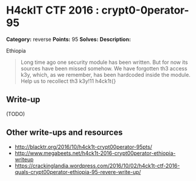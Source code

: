 # H4ckIT CTF 2016 : crypt0-0perator-95

**Category:** reverse
**Points:** 95
**Solves:**
**Description:**

Ethiopia

> Long time ago one security module has been written. But for now its sources have been missed somehow. We have forgotten th3 access k3y, which, as we remember, has been hardcoded inside the module. Help us to recollect th3 k3y!11   h4ck1t{}

## Write-up

(TODO)

## Other write-ups and resources

* http://blacktr.org/2016/10/h4ck1t-crypt00perator-95pts/
* http://www.megabeets.net/h4ck1t-2016-crypt00perator-ethiopia-writeup
* https://crackinglandia.wordpress.com/2016/10/02/h4ck1t-ctf-2016-quals-crypt00perator-ethiopia-95-revere-write-up/
